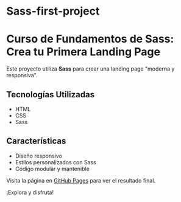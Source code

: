 # Sass-first-project
# Curso de Fundamentos de Sass: Crea tu Primera Landing Page

Este proyecto utiliza **Sass** para crear una landing page "moderna y responsiva".

## Tecnologías Utilizadas
- HTML
- CSS
- Sass

## Características
- Diseño responsivo
- Estilos personalizados con Sass
- Código modular y mantenible

Visita la página en [GitHub Pages](https://chrisvimu.github.io/Sass-first-project/) para ver el resultado final.

¡Explora y disfruta!
